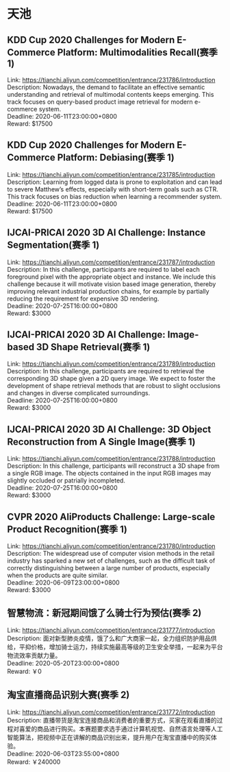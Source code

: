 # 天池



## KDD Cup 2020 Challenges for Modern E-Commerce Platform: Multimodalities Recall(赛季 1)

Link: https://tianchi.aliyun.com/competition/entrance/231786/introduction  
Description: Nowadays, the demand to facilitate an effective semantic understanding and retrieval of multimodal contents keeps emerging. This track focuses on query-based product image retrieval for modern e-commerce system.  
Deadline: 2020-06-11T23:00:00+0800  
Reward: $17500  


## KDD Cup 2020 Challenges for Modern E-Commerce Platform: Debiasing(赛季 1)

Link: https://tianchi.aliyun.com/competition/entrance/231785/introduction  
Description: Learning from logged data is prone to exploitation and can lead to severe Matthew’s effects, especially with short-term goals such as CTR. This track focuses on bias reduction when learning a recommender system.  
Deadline: 2020-06-11T23:00:00+0800  
Reward: $17500  


## IJCAI-PRICAI 2020 3D AI Challenge: Instance Segmentation(赛季 1)

Link: https://tianchi.aliyun.com/competition/entrance/231787/introduction  
Description: In this challenge, participants are required to label each foreground pixel with the appropriate object and instance. We include this challenge because it will motivate vision based image generation, thereby improving relevant industrial production chains, for example by partially reducing the requirement for expensive 3D rendering.  
Deadline: 2020-07-25T16:00:00+0800  
Reward: $3000  


## IJCAI-PRICAI 2020 3D AI Challenge: Image-based 3D Shape Retrieval(赛季 1)

Link: https://tianchi.aliyun.com/competition/entrance/231789/introduction  
Description: In this challenge, participants are required to retrieval the corresponding 3D shape given a 2D query image. We expect to foster the development of shape retrieval methods that are robust to slight occlusions and changes in diverse complicated surroundings.  
Deadline: 2020-07-25T16:00:00+0800  
Reward: $3000  


## IJCAI-PRICAI 2020 3D AI Challenge: 3D Object Reconstruction from A Single Image(赛季 1)

Link: https://tianchi.aliyun.com/competition/entrance/231788/introduction  
Description: In this challenge, participants will reconstruct a 3D shape from a single RGB image. The objects contained in the input RGB images may slightly occluded or patrially incompleted.  
Deadline: 2020-07-25T16:00:00+0800  
Reward: $3000  


## CVPR 2020 AliProducts Challenge: Large-scale Product Recognition(赛季 1)

Link: https://tianchi.aliyun.com/competition/entrance/231780/introduction  
Description: The widespread use of computer vision methods in the retail industry has sparked a new set of challenges, such as the difficult task of correctly distinguishing between a large number of products, especially when the products are quite similar.  
Deadline: 2020-06-09T23:00:00+0800  
Reward: $3000  


## 智慧物流：新冠期间饿了么骑士行为预估(赛季 2)

Link: https://tianchi.aliyun.com/competition/entrance/231777/introduction  
Description: 面对新型肺炎疫情，饿了么和广大商家一起，全力组织防护用品供给，平抑价格，增加骑士运力，持续实施最高等级的卫生安全举措，一起来为平台物流效率贡献力量。  
Deadline: 2020-05-20T23:00:00+0800  
Reward: ￥0  


## 淘宝直播商品识别大赛(赛季 2)

Link: https://tianchi.aliyun.com/competition/entrance/231772/introduction  
Description: 直播带货是淘宝连接商品和消费者的重要方式，买家在观看直播的过程对喜爱的商品进行购买。本赛题要求选手通过计算机视觉、自然语言处理等人工智能算法，把视频中正在讲解的商品识别出来，提升用户在淘宝直播中的购买体验。  
Deadline: 2020-06-03T23:55:00+0800  
Reward: ￥240000  

